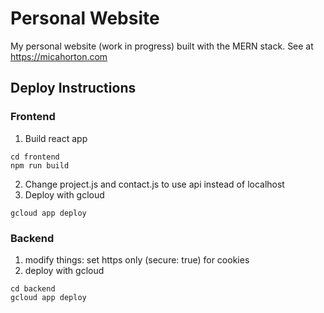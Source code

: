 # Personal Website
My personal website (work in progress) built with the MERN stack. See at https://micahorton.com

## Deploy Instructions
### Frontend
1) Build react app
```
cd frontend
npm run build
```
2) Change project.js and contact.js to use api instead of localhost
3) Deploy with gcloud
```
gcloud app deploy
```
### Backend
1) modify things: set https only (secure: true) for cookies
2) deploy with gcloud
```
cd backend
gcloud app deploy
```
